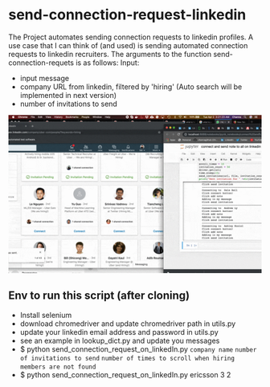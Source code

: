 # send-connection-request-linkedin
The Project automates sending connection requests to linkedin profiles. A use case that I can think of (and used) is sending automated connection requests to linkedin recruiters. 
The arguments to the function send-connection-requets is as follows:
Input: 
* input message
* company URL from linkedin, filtered by 'hiring' (Auto search will be implemented in next version)
* number of invitations to send

![](./gifs/send-connection-requests-linkedin.gif)

## Env to run this script (after cloning)
* Install selenium
* download chromedriver and update chromedriver path in utils.py
* update your linkedin email address and password in utils.py
* see an example in lookup_dict.py and update you messages
* $ python send_connection_request_on_linkedIn.py `company name` `number of invitations to send` `number of times to scroll when hiring members are not found`
* $ python send_connection_request_on_linkedIn.py ericsson 3 2
